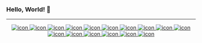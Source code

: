 <!--suppress HtmlDeprecatedAttribute -->
<div align='left'>
  <h3>
    Hello, World! 👋
  </h3>
</div>
<!-- <hr/>
<div>
  <div align='left'>
    I graduated with a Bachelor of Science (Honours) in Information Technology specializing in the field of Software
    Engineering with First Class Honours and the Award for the Best Performance from Sri Lanka Institute of Information
    Technology (SLIIT), Malabe.
  </div>
  <br/>
  <div align='left'>
    I completed a one-year Software Engineering internship as a Trainee Software Developer at IFS R&D International
    (Pvt) Ltd, Sri Lanka. Then I worked as a Software Engineer at the tech startup Cube360 on various software projects.
    Currently, I am working as a Software Engineer at LSEG Technology (Millennium IT), Malabe.
  </div>
  <br/>
  <div align='left'>
    As a Software Engineer with more than 3 years of industry experience, I am a hard-working individual who likes to
    work in a team, face new challenges, solve problems, and gain knowledge and expertise on new technologies and modern
    trends in software engineering. I look for opportunities to learn and grow by making positive contributions to enhance
    the performance of the company I am working for.
  </div>
</div>
<hr/>
<div align='left'>
  <a href='mailto:tharindarajapakshe@y7mail.com'
     target='_blank'
     style='text-decoration: none'>
    <img alt='Email'
         src='https://img.shields.io/badge/-Email-0D1117?style=for-the-badge&logo=gmail&logoColor=F0DB4F'>
  </a>
  <a href='https://www.linkedin.com/in/tharinda-rajapaksha'
     target='_blank'
     style='text-decoration: none'>
    <img alt='LinkedIn'
         src='https://img.shields.io/badge/-LinkedIn-0D1117?style=for-the-badge&logo=linkedin&logoColor=F0DB4F'>
  </a>
</div> -->
<hr/>

[//]: # (<div align='left'>)

[//]: # (  <a href='#'>)

[//]: # (    <img alt='GitHub Stats')

[//]: # (         src='https://github-readme-stats.vercel.app/api?username=TharindaNimnajith&show_icons=true&include_all_commits=true&count_private=true&theme=react&hide_border=true&bg_color=0D1117&title_color=F0DB4F&icon_color=F0DB4F')

[//]: # (         height='200'/>)

[//]: # (  </a>)

[//]: # (</div>)

[//]: # (<hr/>)

[//]: # (<div align='left'>)

[//]: # (  <a href='#'>)

[//]: # (    <img alt='Top Languages')

[//]: # (         src='https://github-readme-stats.vercel.app/api/top-langs/?username=TharindaNimnajith&langs_count=10&layout=compact&theme=react&hide_border=true&bg_color=0D1117&title_color=F0DB4F&icon_color=F0DB4F')

[//]: # (         height='200'/>)

[//]: # (  </a>)

[//]: # (</div>)

[//]: # (<hr/>)

<div align='center'>
  <a href='#'>
    <img alt='icon'
         src='https://img.shields.io/badge/Python-0D1117?style=flat-square&logo=Python&logoColor=F0DB4F'>
  </a>
  <a href='#'>
    <img alt='icon'
         src='https://img.shields.io/badge/SQL%20-%230D1117.svg?style=flat-square&logo=amazon-dynamodb&logoColor=F0DB4F'>
  </a>
  <a href='#'>
    <img alt='icon'
         src='https://img.shields.io/badge/MongoDB-0D1117?style=flat-square&logo=mongodb&logoColor=F0DB4F'>
  </a>
  <a href='#'>
    <img alt='icon'
         src='https://img.shields.io/badge/JavaScript-0D1117?style=flat-square&logo=javascript&logoColor=F0DB4F'>
  </a>
  <a href='#'>
    <img alt='icon'
         src='https://img.shields.io/badge/TypeScript-0D1117?style=flat-square&logo=typescript&logoColor=F0DB4F'>
  </a>
  <a href='#'>
    <img alt='icon'
         src='https://img.shields.io/badge/React-0D1117?style=flat-square&logo=react&logoColor=F0DB4F'>
  </a>
  <a href='#'>
    <img alt='icon'
         src='https://img.shields.io/badge/Nodejs-0D1117?style=flat-square&logo=Node.js&logoColor=F0DB4F'>
  </a>
  <a href='#'>
    <img alt='icon'
         src='https://img.shields.io/badge/HTML5-0D1117?style=flat-square&logo=html5&logoColor=F0DB4F'>
  </a>
  <a href='#'>
    <img alt='icon'
         src='https://img.shields.io/badge/CSS3-0D1117?style=flat-square&logo=css3&logoColor=F0DB4F'>
  </a>
  <a href='#'>
    <img alt='icon'
         src='https://img.shields.io/badge/Git-0D1117?style=flat-square&logo=git&logoColor=F0DB4F'>
  </a>
  <a href='#'>
    <img alt='icon'
         src='https://img.shields.io/badge/GitHub-0D1117?style=flat-square&logo=github&logoColor=F0DB4F'>
  </a>
  <a href='#'>
    <img alt='icon'
         src='https://img.shields.io/badge/Markdown-%230D1117.svg?style=flat-square&logo=markdown&logoColor=F0DB4F'>
  </a>
  <a href='#'>
    <img alt='icon'
         src='https://img.shields.io/badge/Docker-0D1117?style=flat-square&logo=docker&logoColor=F0DB4F'>
  </a>
  <a href='#'>
    <img alt='icon'
         src='https://img.shields.io/badge/Heroku-0D1117?style=flat-square&logo=heroku&logoColor=F0DB4F'>
  </a>
  <a href='#'>
    <img alt='icon'
         src='https://img.shields.io/badge/Microsoft%20Azure-0D1117?style=flat-square&logo=microsoft-azure&logoColor=F0DB4F'>
  </a>
  <a href='#'>
    <img alt='icon'
         src='https://img.shields.io/badge/Amazon%20AWS-0D1117?style=flat-square&logo=amazon-aws&logoColor=F0DB4F'>
  </a>
</div>
